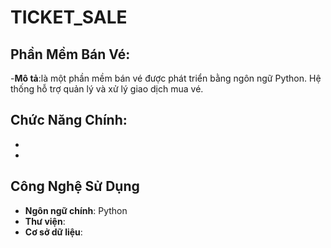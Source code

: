 # TICKET_SALE
## Phần Mềm Bán Vé:
-**Mô tả**:là một phần mềm bán vé được phát triển bằng ngôn ngữ Python. Hệ thống hỗ trợ quản lý và xử lý giao dịch mua vé.




## Chức Năng Chính:
-
-
## Công Nghệ Sử Dụng

- **Ngôn ngữ chính**: Python
- **Thư viện**: 
- **Cơ sở dữ liệu**:
  
